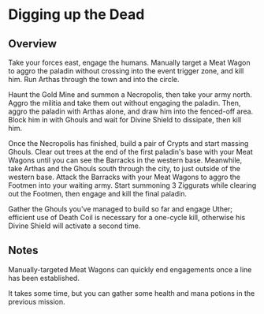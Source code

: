# Digging up the Dead

## Overview

Take your forces east, engage the humans. Manually target a Meat Wagon to aggro the paladin without crossing into the event trigger zone, and kill him. Run Arthas through the town and into the circle.

Haunt the Gold Mine and summon a Necropolis, then take your army north. Aggro the militia and take them out without engaging the paladin. Then, aggro the paladin with Arthas alone, and draw him into the fenced-off area. Block him in with Ghouls and wait for Divine Shield to dissipate, then kill him.

Once the Necropolis has finished, build a pair of Crypts and start massing Ghouls. Clear out trees at the end of the first paladin's base with your Meat Wagons until you can see the Barracks in the western base. Meanwhile, take Arthas and the Ghouls south through the city, to just outside of the western base. Attack the Barracks with your Meat Wagons to aggro the Footmen into your waiting army. Start summoning 3 Ziggurats while clearing out the Footmen, then engage and kill the final paladin.

Gather the Ghouls you've managed to build so far and engage Uther; efficient use of Death Coil is necessary for a one-cycle kill, otherwise his Divine Shield will activate a second time.

## Notes

Manually-targeted Meat Wagons can quickly end engagements once a line has been established.

It takes some time, but you can gather some health and mana potions in the previous mission.